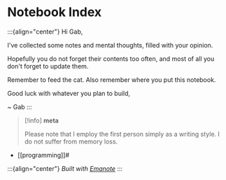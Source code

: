 # Notebook Index

:::{align="center"}
Hi Gab,

I've collected some notes and mental thoughts, filled with your opinion.

Hopefully you do not forget their contents too often, and most of all you don't forget to update them.

Remember to feed the cat. Also remember where you put this notebook.

Good luck with whatever you plan to build,

~ Gab
:::

> [!info]
> **meta**
>
> Please note that I employ the first person simply as a writing style.
> I do not suffer from memory loss.

- [[programming]]#

:::{align="center"}
*Built with [Emanote](https://emanote.srid.ca)*
:::

